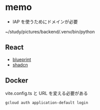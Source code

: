 # memo

- IAP を使うためにドメインが必要

~/study/pictures/backend/.venv/bin/python

## React

- [blueprint](https://blueprintjs.com/)
- [shadcn](https://ui.shadcn.com/)

## Docker

vite.config.ts と URL を変える必要がある

```bash
gcloud auth application-default login
```